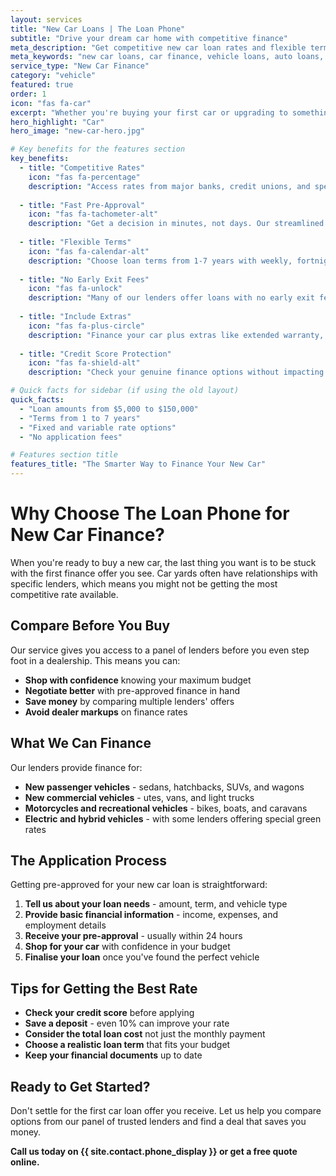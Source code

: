 ```yaml
---
layout: services
title: "New Car Loans | The Loan Phone"
subtitle: "Drive your dream car home with competitive finance"
meta_description: "Get competitive new car loan rates and flexible terms. Compare offers from multiple lenders with no impact on your credit score. Fast approval process."
meta_keywords: "new car loans, car finance, vehicle loans, auto loans, car financing Australia"
service_type: "New Car Finance"
category: "vehicle"
featured: true
order: 1
icon: "fas fa-car"
excerpt: "Whether you're buying your first car or upgrading to something special, we'll help you find competitive finance with terms that suit your budget."
hero_highlight: "Car"
hero_image: "new-car-hero.jpg"

# Key benefits for the features section
key_benefits:
  - title: "Competitive Rates"
    icon: "fas fa-percentage"
    description: "Access rates from major banks, credit unions, and specialist car lenders to ensure you get a competitive deal on your new car."
    
  - title: "Fast Pre-Approval"
    icon: "fas fa-tachometer-alt"
    description: "Get a decision in minutes, not days. Our streamlined process means you can shop with confidence knowing your budget."
    
  - title: "Flexible Terms"
    icon: "fas fa-calendar-alt"
    description: "Choose loan terms from 1-7 years with weekly, fortnightly, or monthly repayments to suit your cash flow."
    
  - title: "No Early Exit Fees"
    icon: "fas fa-unlock"
    description: "Many of our lenders offer loans with no early exit fees, giving you the freedom to pay off your loan sooner if you choose."
    
  - title: "Include Extras"
    icon: "fas fa-plus-circle"
    description: "Finance your car plus extras like extended warranty, insurance, and accessories all in one convenient loan."
    
  - title: "Credit Score Protection"
    icon: "fas fa-shield-alt"
    description: "Check your genuine finance options without impacting your credit score through our soft credit check process."

# Quick facts for sidebar (if using the old layout)
quick_facts:
  - "Loan amounts from $5,000 to $150,000"
  - "Terms from 1 to 7 years"
  - "Fixed and variable rate options"
  - "No application fees"

# Features section title
features_title: "The Smarter Way to Finance Your New Car"
---
```


# Why Choose The Loan Phone for New Car Finance?

When you're ready to buy a new car, the last thing you want is to be stuck with the first finance offer you see. Car yards often have relationships with specific lenders, which means you might not be getting the most competitive rate available.

## Compare Before You Buy

Our service gives you access to a panel of lenders before you even step foot in a dealership. This means you can:

- **Shop with confidence** knowing your maximum budget
- **Negotiate better** with pre-approved finance in hand  
- **Save money** by comparing multiple lenders' offers
- **Avoid dealer markups** on finance rates

## What We Can Finance

Our lenders provide finance for:

- **New passenger vehicles** - sedans, hatchbacks, SUVs, and wagons
- **New commercial vehicles** - utes, vans, and light trucks
- **Motorcycles and recreational vehicles** - bikes, boats, and caravans
- **Electric and hybrid vehicles** - with some lenders offering special green rates

## The Application Process

Getting pre-approved for your new car loan is straightforward:

1. **Tell us about your loan needs** - amount, term, and vehicle type
2. **Provide basic financial information** - income, expenses, and employment details
3. **Receive your pre-approval** - usually within 24 hours
4. **Shop for your car** with confidence in your budget
5. **Finalise your loan** once you've found the perfect vehicle

## Tips for Getting the Best Rate

- **Check your credit score** before applying
- **Save a deposit** - even 10% can improve your rate
- **Consider the total loan cost** not just the monthly payment
- **Choose a realistic loan term** that fits your budget
- **Keep your financial documents** up to date

## Ready to Get Started?

Don't settle for the first car loan offer you receive. Let us help you compare options from our panel of trusted lenders and find a deal that saves you money.

**Call us today on {{ site.contact.phone_display }} or get a free quote online.**
